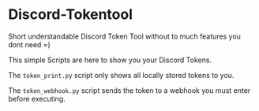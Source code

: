 # Discord-Tokentool
Short understandable Discord Token Tool without to much features you dont need =)

This simple Scripts are here to show you your Discord Tokens.

The `token_print.py` script only shows all locally stored tokens to you.

The `token_webhook.py` script sends the token to a webhook you must enter before executing.
